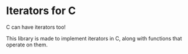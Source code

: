Iterators for C
===============

C can have iterators too!

This library is made to implement iterators in C, along with functions that operate on them.
